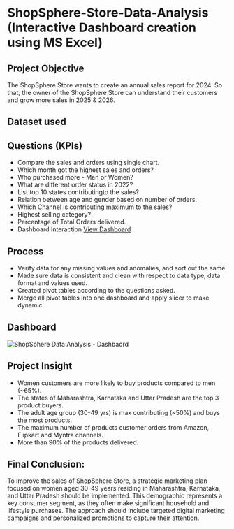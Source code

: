 # ShopSphere-Store-Data-Analysis (Interactive Dashboard creation using MS Excel)

## Project Objective
The ShopSphere Store wants to create an annual sales report for 2024. So that, the owner of the ShopSphere Store can understand their customers and grow more sales in 2025 & 2026.

## Dataset used


## Questions (KPIs)
- Compare the sales and orders using single chart.
- Which month got the highest sales and orders?
- Who purchased more - Men or Women?
- What are different order status in 2022?
- List top 10 states contributingto the sales?
- Relation between age and gender based on number of orders.
- Which Channel is contributing maximum to the sales?
- Highest selling category?
- Percentage of Total Orders delivered.
- Dashboard Interaction <a href="https://github.com/divyank03/ShopSphere-Store-Data-Analysis-Interactive-Dashboard-creation-using-MS-Excel-/blob/main/ShopSphere%20Data%20Analysis%20-%20Dashbaord.png"> View Dashboard </a>

## Process
- Verify data for any missing values and anomalies, and sort out the same.
- Made sure data is consistent and clean with respect to data type, data format and values used.
- Created pivot tables according to the questions asked.
- Merge all pivot tables into one dashboard and apply slicer to make dynamic.

## Dashboard
![ShopSphere Data Analysis - Dashbaord](https://github.com/user-attachments/assets/87be7aeb-69aa-47ef-99e4-1b952c634153)
## Project Insight
- Women customers are more likely to buy products compared to men (~65%).
- The states of Maharashtra, Karnataka and Uttar Pradesh are the top 3 product buyers.
- The adult age group (30-49 yrs) is max contributing (~50%) and buys the most products.
- The maximum number of products customer orders from Amazon, Flipkart and Myntra channels.
- More than 90% of the products delivered.

## Final Conclusion:
To improve the sales of ShopSphere Store, a strategic marketing plan focused on women aged 30-49 years residing in Maharashtra, Karnataka, and Uttar Pradesh should be implemented. This demographic represents a key consumer segment, as they often make significant household and lifestyle purchases. The approach should include targeted digital marketing campaigns and personalized promotions to capture their attention.





